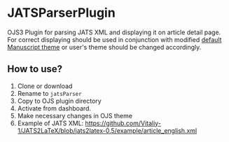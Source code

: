 # JATSParserPlugin
OJS3 Plugin for parsing JATS XML and displaying it on article detail page. For correct displaying should be used in conjunction with modified [default Manuscript theme](https://github.com/Vitaliy-1/defaultManuscript) or user's theme should be changed accordingly.  
## How to use?
1. Clone or download
2. Rename to `jatsParser`
3. Copy to OJS plugin directory
4. Activate from dashboard.
5. Make necessary changes in OJS theme
6. Example of JATS XML: https://github.com/Vitaliy-1/JATS2LaTeX/blob/jats2latex-0.5/example/article_english.xml
